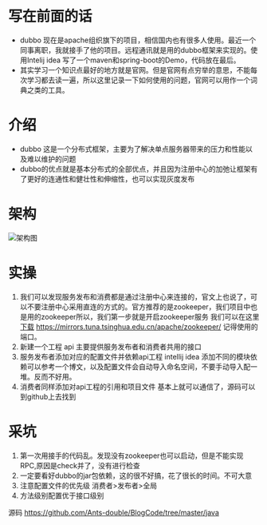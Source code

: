 # 写在前面的话
- dubbo 现在是apache组织旗下的项目，相信国内也有很多人使用。最近一个同事离职，我就接手了他的项目。远程通讯就是用的dubbo框架来实现的。使用Intelij idea 写了一个maven和spring-boot的Demo，代码放在最后。
- 其实学习一个知识点最好的地方就是官网。但是官网有点穷举的意思，不能每次学习都去读一遍，所以这里记录一下如何使用的问题，官网可以用作一个词典之类的工具。
# 介绍
- dubbo 这是一个分布式框架，主要为了解决单点服务器带来的压力和性能以及难以维护的问题
- dubbo的优点就是基本分布式的全部优点，并且因为注册中心的加弛让框架有了更好的连通性和健壮性和伸缩性，也可以实现灰度发布
# 架构
![架构图](https://www.cnblogs.com/images/cnblogs_com/ants_double/1413361/o_dubbo-architecture.jpg)
# 实操
1. 我们可以发现服务发布和消费都是通过注册中心来连接的，官文上也说了，可以不要注册中心采用直连的方式的。官方推荐的是zookeeper，我们项目中也是用的zookeeper所以，我们第一步就是开启zookeeper服务
我们可以在这里[下载](https://mirrors.tuna.tsinghua.edu.cn/apache/zookeeper/)
https://mirrors.tuna.tsinghua.edu.cn/apache/zookeeper/
记得使用的端口。
2. 新建一个工程 api 主要提供服务发布者和消费者共用的接口
3. 服务发布者添加对应的配置文件并依赖api工程
intellij idea 添加不同的模块依赖可以参考一个博文，以及配置文件会自动导入命名空间，不要手动导入配一堆。反而不好用。
4. 消费者同样添加对api工程的引用和项目文件
基本上就可以通信了，源码可以到github上去找到
# 采坑
1. 第一次用接手的代码乱。发现没有zookeeper也可以启动，但是不能实现RPC,原因是check并了，没有进行检查
2. 一定要看好dubbo的jar包依赖，这的很不好搞，花了很长的时间。不可大意
3. 注意配置文件的优先级 消费者>发布者>全局
4. 方法级别配置优于接口级别

源码
https://github.com/Ants-double/BlogCode/tree/master/java































































